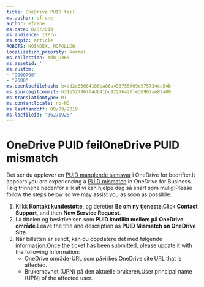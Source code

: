 ```yaml
---
title: OneDrive PUID feil
ms.author: efrene
author: efrene
ms.date: 8/8/2019
ms.audience: ITPro
ms.topic: article
ROBOTS: NOINDEX, NOFOLLOW
localization_priority: Normal
ms.collection: Adm_O365
ms.assetid: ''
ms.custom:
- "9000700"
- "2600"
ms.openlocfilehash: b4dd2e85084186ea86a433755f69e975734ca54b
ms.sourcegitcommit: 631e527967f4d641bc9227642ffe38967ae87a00
ms.translationtype: MT
ms.contentlocale: nb-NO
ms.lasthandoff: 08/09/2019
ms.locfileid: "36271925"
---
```

# <a name="onedrive-puid-mismatch"></a><span data-ttu-id="5ea47-102">OneDrive PUID feil</span><span class="sxs-lookup"><span data-stu-id="5ea47-102">OneDrive PUID mismatch</span></span>
<span data-ttu-id="5ea47-103">Det ser du opplever en [PUID manglende samsvar](https://docs.microsoft.com/sharepoint/support/administration/access-denied-or-need-permission-error-sharepoint-online-or-onedrive-for-business#when-accessing-a-onedrive-site) i OneDrive for bedrifter.</span><span class="sxs-lookup"><span data-stu-id="5ea47-103">It appears you are experiencing a [PUID mismatch](https://docs.microsoft.com/sharepoint/support/administration/access-denied-or-need-permission-error-sharepoint-online-or-onedrive-for-business#when-accessing-a-onedrive-site) in OneDrive for Business.</span></span> <span data-ttu-id="5ea47-104">Følg trinnene nedenfor slik at vi kan hjelpe deg så snart som mulig:</span><span class="sxs-lookup"><span data-stu-id="5ea47-104">Please follow the steps below so we may assist you as soon as possible:</span></span>

1. <span data-ttu-id="5ea47-105">Klikk **Kontakt kundestøtte**, og deretter **Be om ny tjeneste**.</span><span class="sxs-lookup"><span data-stu-id="5ea47-105">Click **Contact Support**, and then **New Service Request**.</span></span>
2. <span data-ttu-id="5ea47-106">La tittelen og beskrivelsen som **PUID konflikt mellom på OneDrive område**.</span><span class="sxs-lookup"><span data-stu-id="5ea47-106">Leave the title and description as **PUID Mismatch on OneDrive Site**.</span></span>
3. <span data-ttu-id="5ea47-107">Når billetten er sendt, kan du oppdatere det med følgende informasjon:</span><span class="sxs-lookup"><span data-stu-id="5ea47-107">Once the ticket has been submitted, please update it with the following information:</span></span>
    - <span data-ttu-id="5ea47-108">OneDrive område-URL som påvirkes.</span><span class="sxs-lookup"><span data-stu-id="5ea47-108">OneDrive site URL that is affected.</span></span>
    - <span data-ttu-id="5ea47-109">Brukernavnet (UPN) på den aktuelle brukeren.</span><span class="sxs-lookup"><span data-stu-id="5ea47-109">User principal name (UPN) of the affected user.</span></span>



